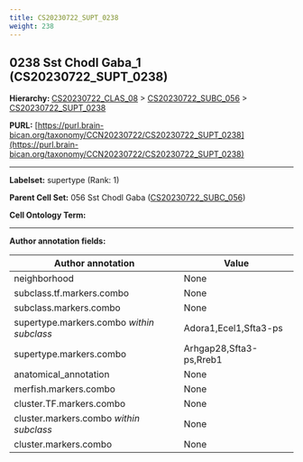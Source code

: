 ```yaml
---
title: CS20230722_SUPT_0238
weight: 238
---
```

## 0238 Sst Chodl Gaba_1 (CS20230722_SUPT_0238)
<b>Hierarchy: </b>
[CS20230722_CLAS_08](../CS20230722_CLAS_08) >
[CS20230722_SUBC_056](../CS20230722_SUBC_056) >
[CS20230722_SUPT_0238](../CS20230722_SUPT_0238)

**PURL:** [https://purl.brain-bican.org/taxonomy/CCN20230722/CS20230722_SUPT_0238](https://purl.brain-bican.org/taxonomy/CCN20230722/CS20230722_SUPT_0238)

---


**Labelset:** supertype (Rank: 1)

**Parent Cell Set:** 056 Sst Chodl Gaba ([CS20230722_SUBC_056](../CS20230722_SUBC_056))



**Cell Ontology Term:** 

[MARKER GENES.]: #


---

[TRANSFERRED ANNOTATIONS.]: #


[AUTHOR ANNOTATION FIELDS.]: #


**Author annotation fields:**

| Author annotation | Value |
|-------------------|-------|
|neighborhood|None|
|subclass.tf.markers.combo|None|
|subclass.markers.combo|None|
|supertype.markers.combo _within subclass_|Adora1,Ecel1,Sfta3-ps|
|supertype.markers.combo|Arhgap28,Sfta3-ps,Rreb1|
|anatomical_annotation|None|
|merfish.markers.combo|None|
|cluster.TF.markers.combo|None|
|cluster.markers.combo _within subclass_|None|
|cluster.markers.combo|None|
